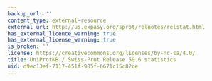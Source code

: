 ```yaml
---
backup_url: ''
content_type: external-resource
external_url: http://us.expasy.org/sprot/relnotes/relstat.html
has_external_licence_warning: true
has_external_license_warning: true
is_broken: ''
license: https://creativecommons.org/licenses/by-nc-sa/4.0/
title: UniProtKB / Swiss-Prot Release 50.6 statistics
uid: d9ec13ef-7117-451f-985f-6671c15c82ce
---
```

